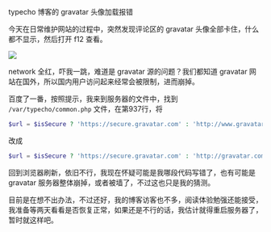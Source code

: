typecho 博客的 gravatar 头像加载报错

今天在日常维护网站的过程中，突然发现评论区的 gravatar 头像全部卡住，什么都不显示，然后打开 f12 查看。

![](https://cdn.jsdelivr.net/gh/shuxhan/pic-cdn@4343c6629058d0b3445fbb105968387a83dd5b76/2021/02/25/23c59cf8a4ae85d60f921b70c195e8c7.png)

network 全红，吓我一跳，难道是 gravatar 源的问题？我们都知道 gravatar 网站在国外，所以国内用户访问起来经常会被限制，进而崩掉。

百度了一番，按照提示，我来到服务器的文件中，找到 `/var/typecho/common.php` 文件，在第937行，将

```php
$url = $isSecure ? 'https://secure.gravatar.com' : 'http://www.gravatar.com';
```

改成

```php
$url = $isSecure ? 'https://secure.gravatar.com' : 'http://gravatar.com';
```

回到浏览器刷新，依旧不行，我现在怀疑可能是我哪段代码写错了，也有可能是 gravatar 服务器整体崩掉，或者被墙了，不过这也只是我的猜测。

目前是在想不出办法，不过还好，我的博客访客也不多，阅读体验勉强还能接受，我准备等两天看看是否恢复正常，如果还是不行的话，我估计就得重启服务器了，暂时就这样吧。